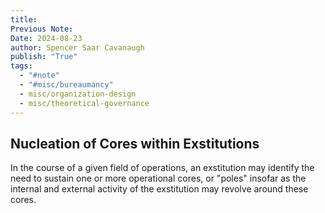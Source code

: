 ```yaml
---
title:
Previous Note:
Date: 2024-08-23
author: Spencer Saar Cavanaugh
publish: "True"
tags:
  - "#note"
  - "#misc/bureaumancy"
  - misc/organization-design
  - misc/theoretical-governance
---
```


## Nucleation of Cores within Exstitutions

In the course of a given field of operations, an exstitution may identify the need to sustain one or more operational cores, or "poles" insofar as the internal and external activity of the exstitution may revolve around these cores.
